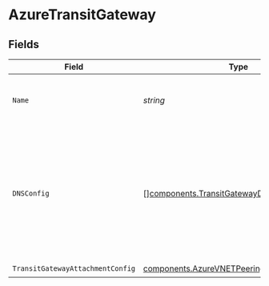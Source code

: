 # AzureTransitGateway


## Fields

| Field                                                                                                                   | Type                                                                                                                    | Required                                                                                                                | Description                                                                                                             | Example                                                                                                                 |
| ----------------------------------------------------------------------------------------------------------------------- | ----------------------------------------------------------------------------------------------------------------------- | ----------------------------------------------------------------------------------------------------------------------- | ----------------------------------------------------------------------------------------------------------------------- | ----------------------------------------------------------------------------------------------------------------------- |
| `Name`                                                                                                                  | *string*                                                                                                                | :heavy_check_mark:                                                                                                      | Human-readable name of the transit gateway.                                                                             | us-east-2 transit gateway                                                                                               |
| `DNSConfig`                                                                                                             | [][components.TransitGatewayDNSConfig](../../models/components/transitgatewaydnsconfig.md)                              | :heavy_minus_sign:                                                                                                      | List of mappings from remote DNS server IP address sets to proxied internal domains, for a transit gateway<br/>attachment.<br/> |                                                                                                                         |
| `TransitGatewayAttachmentConfig`                                                                                        | [components.AzureVNETPeeringAttachmentConfig](../../models/components/azurevnetpeeringattachmentconfig.md)              | :heavy_check_mark:                                                                                                      | N/A                                                                                                                     |                                                                                                                         |